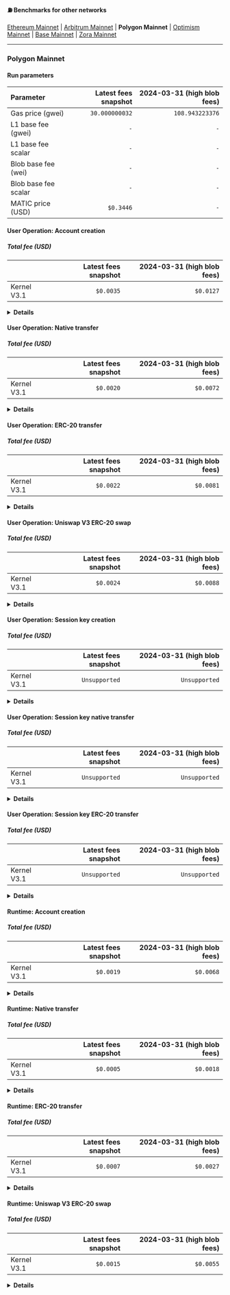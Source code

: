#### ⛽️ Benchmarks for other networks

[Ethereum Mainnet](/benchmarks/ethereum.md) | [Arbitrum Mainnet](/benchmarks/arbitrum.md) | **Polygon Mainnet** | [Optimism Mainnet](/benchmarks/optimism.md) | [Base Mainnet](/benchmarks/base.md) | [Zora Mainnet](/benchmarks/zora.md)

---

<!-- BENCHMARK_RESULTS -->

### Polygon Mainnet

#### Run parameters

| Parameter            | Latest fees snapshot | 2024-03-31 (high blob fees) |
| :------------------- | -------------------: | --------------------------: |
| Gas price (gwei)     |       `30.000000032` |             `108.943223376` |
| L1 base fee (gwei)   |                  `-` |                         `-` |
| L1 base fee scalar   |                  `-` |                         `-` |
| Blob base fee (wei)  |                  `-` |                         `-` |
| Blob base fee scalar |                  `-` |                         `-` |
| MATIC price (USD)    |            `$0.3446` |                         `-` |

#### User Operation: Account creation

##### Total fee (USD)

|             | Latest fees snapshot | 2024-03-31 (high blob fees) |
| :---------- | -------------------: | --------------------------: |
| Kernel V3.1 |            `$0.0035` |                   `$0.0127` |

<details>
<summary><b>Details</b></summary>

##### Latest fees snapshot

|             | Execution gas | Execution fee (ETH) | L1 gas | L1 fee (ETH) | Total fee (ETH) | Total fee (USD) |
| :---------- | ------------: | ------------------: | -----: | -----------: | --------------: | --------------: |
| Kernel V3.1 |      `338419` |       `0.010152570` |    `-` |          `-` |   `0.010152570` |       `$0.0035` |

##### 2024-03-31 (high blob fees)

|             | Execution gas | Execution fee (ETH) | L1 gas | L1 fee (ETH) | Total fee (ETH) | Total fee (USD) |
| :---------- | ------------: | ------------------: | -----: | -----------: | --------------: | --------------: |
| Kernel V3.1 |      `338419` |       `0.036868457` |    `-` |          `-` |   `0.036868457` |       `$0.0127` |

</details>

#### User Operation: Native transfer

##### Total fee (USD)

|             | Latest fees snapshot | 2024-03-31 (high blob fees) |
| :---------- | -------------------: | --------------------------: |
| Kernel V3.1 |            `$0.0020` |                   `$0.0072` |

<details>
<summary><b>Details</b></summary>

##### Latest fees snapshot

|             | Execution gas | Execution fee (ETH) | L1 gas | L1 fee (ETH) | Total fee (ETH) | Total fee (USD) |
| :---------- | ------------: | ------------------: | -----: | -----------: | --------------: | --------------: |
| Kernel V3.1 |      `190912` |       `0.005727360` |    `-` |          `-` |   `0.005727360` |       `$0.0020` |

##### 2024-03-31 (high blob fees)

|             | Execution gas | Execution fee (ETH) | L1 gas | L1 fee (ETH) | Total fee (ETH) | Total fee (USD) |
| :---------- | ------------: | ------------------: | -----: | -----------: | --------------: | --------------: |
| Kernel V3.1 |      `190912` |       `0.020798569` |    `-` |          `-` |   `0.020798569` |       `$0.0072` |

</details>

#### User Operation: ERC-20 transfer

##### Total fee (USD)

|             | Latest fees snapshot | 2024-03-31 (high blob fees) |
| :---------- | -------------------: | --------------------------: |
| Kernel V3.1 |            `$0.0022` |                   `$0.0081` |

<details>
<summary><b>Details</b></summary>

##### Latest fees snapshot

|             | Execution gas | Execution fee (ETH) | L1 gas | L1 fee (ETH) | Total fee (ETH) | Total fee (USD) |
| :---------- | ------------: | ------------------: | -----: | -----------: | --------------: | --------------: |
| Kernel V3.1 |      `214817` |       `0.006444510` |    `-` |          `-` |   `0.006444510` |       `$0.0022` |

##### 2024-03-31 (high blob fees)

|             | Execution gas | Execution fee (ETH) | L1 gas | L1 fee (ETH) | Total fee (ETH) | Total fee (USD) |
| :---------- | ------------: | ------------------: | -----: | -----------: | --------------: | --------------: |
| Kernel V3.1 |      `214817` |       `0.023402856` |    `-` |          `-` |   `0.023402856` |       `$0.0081` |

</details>

#### User Operation: Uniswap V3 ERC-20 swap

##### Total fee (USD)

|             | Latest fees snapshot | 2024-03-31 (high blob fees) |
| :---------- | -------------------: | --------------------------: |
| Kernel V3.1 |            `$0.0024` |                   `$0.0088` |

<details>
<summary><b>Details</b></summary>

##### Latest fees snapshot

|             | Execution gas | Execution fee (ETH) | L1 gas | L1 fee (ETH) | Total fee (ETH) | Total fee (USD) |
| :---------- | ------------: | ------------------: | -----: | -----------: | --------------: | --------------: |
| Kernel V3.1 |      `234378` |       `0.007031340` |    `-` |          `-` |   `0.007031340` |       `$0.0024` |

##### 2024-03-31 (high blob fees)

|             | Execution gas | Execution fee (ETH) | L1 gas | L1 fee (ETH) | Total fee (ETH) | Total fee (USD) |
| :---------- | ------------: | ------------------: | -----: | -----------: | --------------: | --------------: |
| Kernel V3.1 |      `234378` |       `0.025533895` |    `-` |          `-` |   `0.025533895` |       `$0.0088` |

</details>

#### User Operation: Session key creation

##### Total fee (USD)

|             | Latest fees snapshot | 2024-03-31 (high blob fees) |
| :---------- | -------------------: | --------------------------: |
| Kernel V3.1 |        `Unsupported` |               `Unsupported` |

<details>
<summary><b>Details</b></summary>

##### Latest fees snapshot

|             | Execution gas | Execution fee (ETH) | L1 gas | L1 fee (ETH) | Total fee (ETH) | Total fee (USD) |
| :---------- | ------------: | ------------------: | -----: | -----------: | --------------: | --------------: |
| Kernel V3.1 |           `-` |                 `-` |    `-` |          `-` |             `-` |             `-` |

##### 2024-03-31 (high blob fees)

|             | Execution gas | Execution fee (ETH) | L1 gas | L1 fee (ETH) | Total fee (ETH) | Total fee (USD) |
| :---------- | ------------: | ------------------: | -----: | -----------: | --------------: | --------------: |
| Kernel V3.1 |           `-` |                 `-` |    `-` |          `-` |             `-` |             `-` |

</details>

#### User Operation: Session key native transfer

##### Total fee (USD)

|             | Latest fees snapshot | 2024-03-31 (high blob fees) |
| :---------- | -------------------: | --------------------------: |
| Kernel V3.1 |        `Unsupported` |               `Unsupported` |

<details>
<summary><b>Details</b></summary>

##### Latest fees snapshot

|             | Execution gas | Execution fee (ETH) | L1 gas | L1 fee (ETH) | Total fee (ETH) | Total fee (USD) |
| :---------- | ------------: | ------------------: | -----: | -----------: | --------------: | --------------: |
| Kernel V3.1 |           `-` |                 `-` |    `-` |          `-` |             `-` |             `-` |

##### 2024-03-31 (high blob fees)

|             | Execution gas | Execution fee (ETH) | L1 gas | L1 fee (ETH) | Total fee (ETH) | Total fee (USD) |
| :---------- | ------------: | ------------------: | -----: | -----------: | --------------: | --------------: |
| Kernel V3.1 |           `-` |                 `-` |    `-` |          `-` |             `-` |             `-` |

</details>

#### User Operation: Session key ERC-20 transfer

##### Total fee (USD)

|             | Latest fees snapshot | 2024-03-31 (high blob fees) |
| :---------- | -------------------: | --------------------------: |
| Kernel V3.1 |        `Unsupported` |               `Unsupported` |

<details>
<summary><b>Details</b></summary>

##### Latest fees snapshot

|             | Execution gas | Execution fee (ETH) | L1 gas | L1 fee (ETH) | Total fee (ETH) | Total fee (USD) |
| :---------- | ------------: | ------------------: | -----: | -----------: | --------------: | --------------: |
| Kernel V3.1 |           `-` |                 `-` |    `-` |          `-` |             `-` |             `-` |

##### 2024-03-31 (high blob fees)

|             | Execution gas | Execution fee (ETH) | L1 gas | L1 fee (ETH) | Total fee (ETH) | Total fee (USD) |
| :---------- | ------------: | ------------------: | -----: | -----------: | --------------: | --------------: |
| Kernel V3.1 |           `-` |                 `-` |    `-` |          `-` |             `-` |             `-` |

</details>

#### Runtime: Account creation

##### Total fee (USD)

|             | Latest fees snapshot | 2024-03-31 (high blob fees) |
| :---------- | -------------------: | --------------------------: |
| Kernel V3.1 |            `$0.0019` |                   `$0.0068` |

<details>
<summary><b>Details</b></summary>

##### Latest fees snapshot

|             | Execution gas | Execution fee (ETH) | L1 gas | L1 fee (ETH) | Total fee (ETH) | Total fee (USD) |
| :---------- | ------------: | ------------------: | -----: | -----------: | --------------: | --------------: |
| Kernel V3.1 |      `180465` |       `0.005413950` |    `-` |          `-` |   `0.005413950` |       `$0.0019` |

##### 2024-03-31 (high blob fees)

|             | Execution gas | Execution fee (ETH) | L1 gas | L1 fee (ETH) | Total fee (ETH) | Total fee (USD) |
| :---------- | ------------: | ------------------: | -----: | -----------: | --------------: | --------------: |
| Kernel V3.1 |      `180465` |       `0.019660439` |    `-` |          `-` |   `0.019660439` |       `$0.0068` |

</details>

#### Runtime: Native transfer

##### Total fee (USD)

|             | Latest fees snapshot | 2024-03-31 (high blob fees) |
| :---------- | -------------------: | --------------------------: |
| Kernel V3.1 |            `$0.0005` |                   `$0.0018` |

<details>
<summary><b>Details</b></summary>

##### Latest fees snapshot

|             | Execution gas | Execution fee (ETH) | L1 gas | L1 fee (ETH) | Total fee (ETH) | Total fee (USD) |
| :---------- | ------------: | ------------------: | -----: | -----------: | --------------: | --------------: |
| Kernel V3.1 |       `48615` |       `0.001458450` |    `-` |          `-` |   `0.001458450` |       `$0.0005` |

##### 2024-03-31 (high blob fees)

|             | Execution gas | Execution fee (ETH) | L1 gas | L1 fee (ETH) | Total fee (ETH) | Total fee (USD) |
| :---------- | ------------: | ------------------: | -----: | -----------: | --------------: | --------------: |
| Kernel V3.1 |       `48615` |       `0.005296275` |    `-` |          `-` |   `0.005296275` |       `$0.0018` |

</details>

#### Runtime: ERC-20 transfer

##### Total fee (USD)

|             | Latest fees snapshot | 2024-03-31 (high blob fees) |
| :---------- | -------------------: | --------------------------: |
| Kernel V3.1 |            `$0.0007` |                   `$0.0027` |

<details>
<summary><b>Details</b></summary>

##### Latest fees snapshot

|             | Execution gas | Execution fee (ETH) | L1 gas | L1 fee (ETH) | Total fee (ETH) | Total fee (USD) |
| :---------- | ------------: | ------------------: | -----: | -----------: | --------------: | --------------: |
| Kernel V3.1 |       `72317` |       `0.002169510` |    `-` |          `-` |   `0.002169510` |       `$0.0007` |

##### 2024-03-31 (high blob fees)

|             | Execution gas | Execution fee (ETH) | L1 gas | L1 fee (ETH) | Total fee (ETH) | Total fee (USD) |
| :---------- | ------------: | ------------------: | -----: | -----------: | --------------: | --------------: |
| Kernel V3.1 |       `72317` |       `0.007878447` |    `-` |          `-` |   `0.007878447` |       `$0.0027` |

</details>

#### Runtime: Uniswap V3 ERC-20 swap

##### Total fee (USD)

|             | Latest fees snapshot | 2024-03-31 (high blob fees) |
| :---------- | -------------------: | --------------------------: |
| Kernel V3.1 |            `$0.0015` |                   `$0.0055` |

<details>
<summary><b>Details</b></summary>

##### Latest fees snapshot

|             | Execution gas | Execution fee (ETH) | L1 gas | L1 fee (ETH) | Total fee (ETH) | Total fee (USD) |
| :---------- | ------------: | ------------------: | -----: | -----------: | --------------: | --------------: |
| Kernel V3.1 |      `145355` |       `0.004360650` |    `-` |          `-` |   `0.004360650` |       `$0.0015` |

##### 2024-03-31 (high blob fees)

|             | Execution gas | Execution fee (ETH) | L1 gas | L1 fee (ETH) | Total fee (ETH) | Total fee (USD) |
| :---------- | ------------: | ------------------: | -----: | -----------: | --------------: | --------------: |
| Kernel V3.1 |      `145355` |       `0.015835442` |    `-` |          `-` |   `0.015835442` |       `$0.0055` |

</details>

<!-- /BENCHMARK_RESULTS -->
